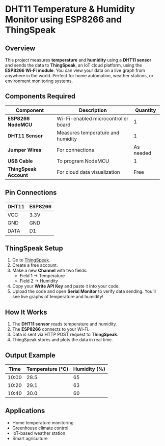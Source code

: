 # DHT11 Temperature & Humidity Monitor using ESP8266 and ThingSpeak

## Overview
This project measures **temperature** and **humidity** using a **DHT11 sensor** and sends the data to **ThingSpeak**, an IoT cloud platform, using the **ESP8266 Wi-Fi module**.
You can view your data on a live graph from anywhere in the world. Perfect for home automation, weather stations, or environment monitoring systems.

## Components Required
| Component | Description | Quantity |
|------------|-------------|-----------|
| **ESP8266 NodeMCU** | Wi-Fi-enabled microcontroller board | 1 |
| **DHT11 Sensor** | Measures temperature and humidity | 1 |
| **Jumper Wires** | For connections | As needed |
| **USB Cable** | To program NodeMCU | 1 |
| **ThingSpeak Account** | For cloud data visualization | Free |

## Pin Connections
| DHT11 | ESP8266 |
|--------|----------|
| VCC | 3.3V |
| GND | GND |
| DATA | D1 |

## ThingSpeak Setup
1. Go to [ThingSpeak](https://thingspeak.com/).
2. Create a free account.
3. Make a new **Channel** with two fields:
   - Field 1 → Temperature
   - Field 2 → Humidity
4. Copy your **Write API Key** and paste it into your code.
5. Upload the code and open **Serial Monitor** to verify data sending.
You’ll see live graphs of temperature and humidity! 

## How It Works
1. The **DHT11 sensor** reads temperature and humidity.
2. The **ESP8266** connects to your Wi-Fi.
3. Data is sent via HTTP POST request to **ThingSpeak**.
4. ThingSpeak stores and plots the data in real time.

## Output Example
| Time | Temperature (°C) | Humidity (%) |
|------|-------------------|--------------|
| 10:00 | 28.5 | 65 |
| 10:20 | 29.1 | 63 |
| 10:40 | 30.0 | 60 |

## Applications
- Home temperature monitoring  
- Greenhouse climate control  
- IoT-based weather station  
- Smart agriculture  

